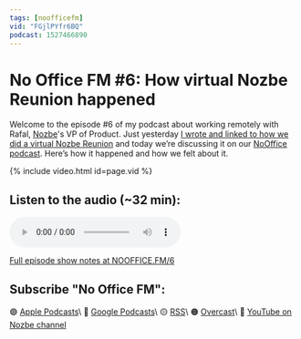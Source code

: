 ```yaml
---
tags: [noofficefm]
vid: "FGjlPYfr6BQ"
podcast: 1527466890
---
```


# No Office FM #6: How virtual Nozbe Reunion happened

Welcome to the episode #6 of my podcast about working remotely with Rafal, [Nozbe][n]'s VP of Product. Just yesterday [I wrote and linked to how we did a virtual Nozbe Reunion](/reunion-virtual) and today we’re discussing it on our [NoOffice podcast](/noofficefm/). Here’s how it happened and how we felt about it.

{% include video.html id=page.vid %}

<!--More-->

## Listen to the audio (~32 min):

<audio controls>
<source src="https://media.transistor.fm/80731c29/9e1704ae.mp3" type="audio/mpeg">
</audio>



[Full episode show notes at NOOFFICE.FM/6](https://nooffice.fm/6)

## Subscribe "No Office FM":

🟣 [Apple Podcasts](https://podcasts.apple.com/podcast/no-office/id1527466890)\\
🔵 [Google Podcasts](https://podcasts.google.com/feed/aHR0cHM6Ly9mZWVkcy50cmFuc2lzdG9yLmZtL25vb2ZmaWNl)\\
🟡 [RSS](https://nozbe.com/nooffice.rss)\\
🟠 [Overcast](https://overcast.fm/itunes1527466890/no-office)\\
🔴 [YouTube on Nozbe channel](https://youtube.com/NozbeCom)

[n]: https://nozbe.com/?a=mike